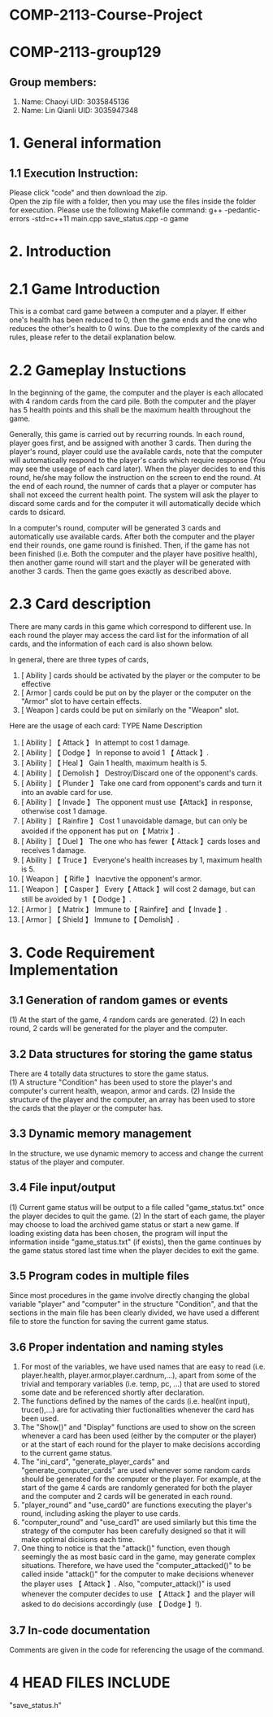 # COMP-2113-Course-Project
# COMP-2113-group129
## Group members:
1. Name: Chaoyi   UID: 3035845136
2. Name: Lin Qianli  UID: 3035947348
# 1. General information  
## 1.1 Execution Instruction:
Please click "code" and then download the zip.  
Open the zip file with a folder, then you may use the files inside the folder for execution.
Please use the following Makefile command:
g++ -pedantic-errors -std=c++11 main.cpp save_status.cpp -o game

# 2. Introduction
# 2.1 Game Introduction
This is a combat card game between a computer and a player. If either one's health has been reduced to 0, then the game ends and the one who reduces the other's health to 0 wins. Due to the complexity of the cards and rules, please refer to the detail explanation below.
# 2.2 Gameplay Instuctions
In the beginning of the game, the computer and the player is each allocated with 4 random cards from the card pile. Both the computer and the player has 5 health points and this shall be the maximum health throughout the game.

Generally, this game is carried out by recurring rounds. In each round, player goes first, and be assigned with another 3 cards. Then during the player's round, player could use the available cards, note that the computer will automatically respond to the player's cards which require response (You may see the useage of each card later). When the player decides to end this round, he/she may follow the instruction on the screen to end the round. At the end of each round, the numner of cards that a player or computer has shall not exceed the current health point. The system will ask the player to discard some cards and for the computer it will automatically decide which cards to dsicard.

In a computer's round, computer will be generated 3 cards and automatically use available cards. After both the computer and the player end their rounds, one game round is finished. Then, if the game has not been finished (i.e. Both the computer and the player have positive health), then another game round will start and the player will be generated with another 3 cards. Then the game goes exactly as described above.
# 2.3 Card description
There are many cards in this game which correspond to different use. In each round the player may access the card list for the information of all cards, and the information of each card is also shown below.

In general, there are three types of cards, 

1. [ Ability ] cards should be activated by the player or the computer to be effective
2. [ Armor ] cards could be put on by the player or the computer on the "Armor" slot to have certain effects.
3. [ Weapon ] cards could be put on similarly on the "Weapon" slot.

Here are the usage of each card:
   TYPE          Name                      Description
1.  [ Ability ]    【 Attack 】       In attempt to cost 1 damage. 
2.  [ Ability ]    【 Dodge 】        In reponse to avoid 1 【 Attack 】.
3.  [ Ability ]    【 Heal 】         Gain 1 health, maximum health is 5.
4.  [ Ability ]    【 Demolish 】     Destroy/Discard one of the opponent's cards. 
5.  [ Ability ]    【 Plunder 】      Take one card from opponent's cards and turn it into an avable card for use.
6.  [ Ability ]    【 Invade 】       The opponent must use【Attack】in response, otherwise cost 1 damage.
7.  [ Ability ]    【 Rainfire 】     Cost 1 unavoidable damage, but can only be avoided if the opponent has put on【 Matrix 】.
8.  [ Ability ]    【 Duel 】         The one who has fewer【 Attack 】cards loses and receives 1 damage.
9.  [ Ability ]    【 Truce 】        Everyone's health increases by 1, maximum health is 5.
10. [ Weapon ]     【 Rifle 】        Inacvtive the opponent's armor.
11. [ Weapon ]     【 Casper 】       Every【 Attack 】will cost 2 damage, but can still be avoided by 1 【 Dodge 】.
12. [ Armor ]      【 Matrix 】       Immune to【 Rainfire】and【 Invade 】.
13. [ Armor ]      【 Shield 】       Immune to【 Demolish】.
 
# 3. Code Requirement Implementation
## 3.1 Generation of random games or events
(1) At the start of the game, 4 random cards are generated. 
(2) In each round, 2 cards will be generated for the player and the computer. 
## 3.2 Data structures for storing the game status
There are 4 totally data structures to store the game status.  
(1) A structure "Condition" has been used to store the player's and computer's current health, weapon, armor and cards.
(2) Inside the structure of the player and the computer, an array has been used to store the cards that the player or the computer has.
## 3.3 Dynamic memory management
In the structure, we use dynamic memory to access and change the current status of the player and computer. 
## 3.4 File input/output
(1) Current game status will be output to a file called "game_status.txt" once the player decides to quit the game.
(2) In the start of each game, the player may choose to load the archived game status or start a new game. If loading existing data has been chosen, the program will input the information inside "game_status.txt" (if exists), then the game continues by the game status stored last time when the player decides to exit the game.
## 3.5 Program codes in multiple files
Since most procedures in the game involve directly changing the global variable "player" and "computer" in the structure "Condition", and that the sections in the main file has been clearly divided, we have used a different file to store the function for saving the current game status.
## 3.6  Proper indentation and naming styles
1. For most of the variables, we have used names that are easy to read (i.e. player.health, player.armor,player.cardnum,...), apart from some of the trivial and temporary variables (i.e. temp, pc, ...) that are used to stored some date and be referenced shortly after declaration.
2. The functions defined by the names of the cards (i.e. heal(int input), truce(),...) are for activating thier fuctionalities whenever the card has been used.
3. The "Show()" and "Display" functions are used to show on the screen whenever a card has been used (either by the computer or the player) or at the start of each round for the player to make decisions according to the current game status.
4. The "ini_card", "generate_player_cards" and "generate_computer_cards" are used whenever some random cards should be generated for the computer or the player. For example, at the start of the game 4 cards are randomly generated for both the player and the computer and 2 cards will be generated in each round.
5. "player_round" and "use_card0" are functions executing the player's round, including asking the player to use cards.
6. "computer_round" and "use_card1" are used similarly but this time the strategy of the computer has been carefully designed so that it will make optimal dicisions each time.
7. One thing to notice is that the "attack()" function, even though seemingly the as most basic card in the game, may generate complex situations. Therefore, we have used the "computer_attacked()" to be called inside "attack()" for the computer to make decisions whenever the player uses 【 Attack 】. Also, "computer_attack()" is used whenever the computer decides to use 【 Attack 】and the player will asked to do decisions accordingly (use 【 Dodge 】!).
## 3.7  In-code documentation
Comments are given in the code for referencing the usage of the command.

# 4 HEAD FILES INCLUDE
<iostream>
<fstream>
<cstdlib>
"save_status.h"

